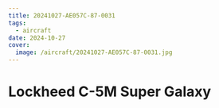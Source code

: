 ```yaml
---
title: 20241027-AE057C-87-0031
tags:
  - aircraft
date: 2024-10-27
cover:
  image: /aircraft/20241027-AE057C-87-0031.jpg
---
```


# Lockheed C-5M Super Galaxy